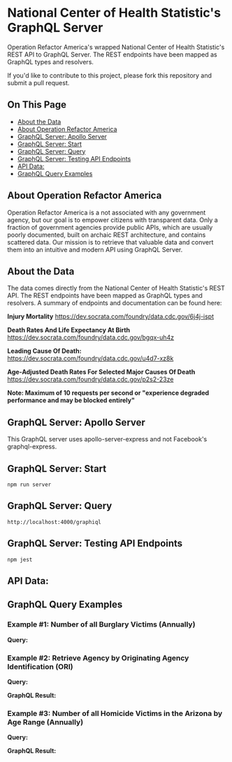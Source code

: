 # National Center of Health Statistic's GraphQL Server
Operation Refactor America's wrapped National Center of Health Statistic's REST API to GraphQL Server. The REST endpoints have been mapped as GraphQL types and resolvers.

If you'd like to contribute to this project, please fork this repository and submit a pull request.

## On This Page
*  [About the Data](#about-the-data)
*  [About Operation Refactor America](#about-operation-refactor-america)
*  [GraphQL Server: Apollo Server](#graphql-server-apollo-server)
*  [GraphQL Server: Start](#graphql-server-start)
*  [GraphQL Server: Query](#graphql-server-query)
*  [GraphQL Server: Testing API Endpoints](#graphql-server-testing-api-endpoints)
*  [API Data: ](#api-data)
*  [GraphQL Query Examples](#graphql-query-examples)

## About Operation Refactor America
Operation Refactor America is a not associated with any government agency, but our goal is to empower citizens with transparent data. Only a fraction of government agencies provide public APIs, which are usually poorly documented, built on archaic REST architecture, and contains scattered data. Our mission is to retrieve that valuable data and convert them into an intuitive and modern API using GraphQL Server.

## About the Data
The data comes directly from the National Center of Health Statistic's REST API. The REST endpoints have been mapped as GraphQL types and resolvers. A summary of endpoints and documentation can be found here:

**Injury Mortality**
https://dev.socrata.com/foundry/data.cdc.gov/6j4j-ispt

**Death Rates And Life Expectancy At Birth**
https://dev.socrata.com/foundry/data.cdc.gov/bgqx-uh4z

**Leading Cause Of Death:**
https://dev.socrata.com/foundry/data.cdc.gov/u4d7-xz8k

**Age-Adjusted Death Rates For Selected Major Causes Of Death**
https://dev.socrata.com/foundry/data.cdc.gov/p2s2-23ze

**Note: Maximum of 10 requests per second or "experience degraded performance and may be blocked entirely"**

## GraphQL Server: Apollo Server
This GraphQL server uses apollo-server-express and not Facebook's graphql-express.

## GraphQL Server: Start
    npm run server

## GraphQL Server: Query
    http://localhost:4000/graphiql

## GraphQL Server: Testing API Endpoints
    npm jest

## API Data: 



## GraphQL Query Examples
### Example #1: Number of all Burglary Victims (Annually)
**Query:**




### Example #2: Retrieve Agency by Originating Agency Identification (ORI)
**Query:**



**GraphQL Result:**




### Example #3: Number of all Homicide Victims in the Arizona by Age Range (Annually)
**Query:**



**GraphQL Result:**
